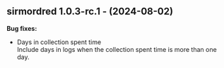 ## sirmordred 1.0.3-rc.1 - (2024-08-02)

**Bug fixes:**

 * Days in collection spent time\
   Include days in logs when the collection spent time is more than one
   day.

